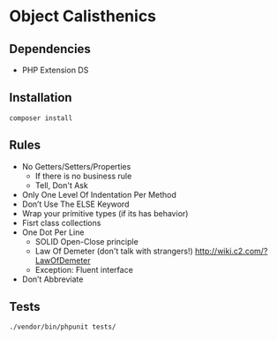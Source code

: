 # Object Calisthenics

## Dependencies

- PHP Extension DS

## Installation

```
composer install
```

## Rules

- No Getters/Setters/Properties
  - If there is no business rule
  - Tell, Don't Ask
- Only One Level Of Indentation Per Method
- Don’t Use The ELSE Keyword
- Wrap your prímitive types (if its has behavior)
- Fisrt class collections
- One Dot Per Line
  - SOLID Open-Close principle
  - Law Of Demeter  (don't talk with strangers!) http://wiki.c2.com/?LawOfDemeter
  -  Exception: Fluent interface
- Don’t Abbreviate

## Tests

```
./vendor/bin/phpunit tests/
```
